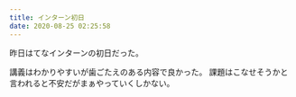 ```yaml
---
title: インターン初日
date: 2020-08-25 02:25:58
---
```


昨日はてなインターンの初日だった。

講義はわかりやすいが歯ごたえのある内容で良かった。
課題はこなせそうかと言われると不安だがまぁやっていくしかない。
